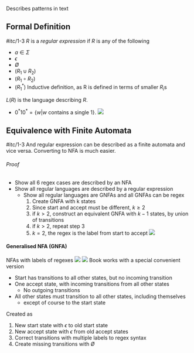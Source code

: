 Describes patterns in text

## Formal Definition
#itc/1-3
$R$ is a *regular expression* if $R$ is any of the following
- $a\in\Sigma$
- $\epsilon$
- $Ø$
- $(R_{1}\cup R_{2})$
- $(R_{1}\circ R_{2})$
- $(R^{*}_{1})$
Inductive definition, as R is defined in terms of smaller $R_{i}$s

$L(R)$ is the language describing $R$.
- $0^{*}10^{*}=\{w|w$ contains a single $1\}$.
![](Pasted%20image%2020240222085543.png)
## Equivalence with Finite Automata
#itc/1-3
And regular expression can be described as a finite automata and vice versa. Converting to NFA is much easier.

###### Proof
- Show all 6 regex cases are described by an NFA
- Show all regular languages are described by a regular expression
	- Show all regular languages are GNFAs and all GNFAs can be regex
		1. Create GNFA with k states
		2. Since start and accept must be different, $k\geq2$
		3. if $k>2$, construct an equivalent GNFA with $k-1$ states, by union of transitions
		4. if $k>2$, repeat step 3
		5. $k=2$, the regex is the label from start to accept
		   ![](Pasted%20image%2020240220142238.png)

#### Generalised NFA (GNFA)
NFAs with labels of regexes
![](Pasted%20image%2020240222093608.png)
![](Pasted%20image%2020240220140717.png)
Book works with a special convenient version
- Start has transitions to all other states, but no incoming transition
- One accept state, with incoming transitions from all other states
	- No outgoing transitions
- All other states must transition to all other states, including themselves
	- except of course to the start state

Created as
1. New start state with $\epsilon$ to old start state
2. New accept state with $\epsilon$ from old accept states
3. Correct transitions with multiple labels to regex syntax
4. Create missing transitions with $Ø$
